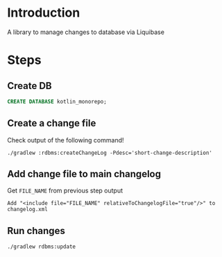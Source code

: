 # Introduction
A library to manage changes to database via Liquibase

# Steps

## Create DB
```sql
CREATE DATABASE kotlin_monorepo;
```

## Create a change file
Check output of the following command!
```shell
./gradlew :rdbms:createChangeLog -Pdesc='short-change-description'
```

## Add change file to main changelog
Get `FILE_NAME` from previous step output
```
Add "<include file="FILE_NAME" relativeToChangelogFile="true"/>" to changelog.xml
```

## Run changes
```shell
./gradlew rdbms:update
```
